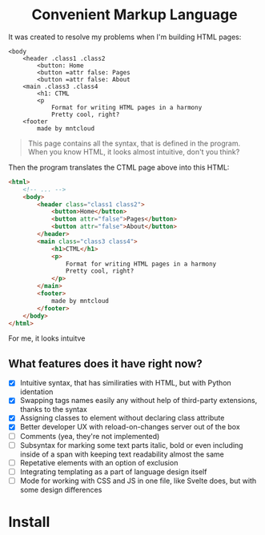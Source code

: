 <h1 align="center"> Convenient Markup Language</h1>

It was created to resolve my problems when I'm building HTML pages:
```
<body
    <header .class1 .class2
        <button: Home
        <button =attr false: Pages
        <button =attr false: About
    <main .class3 .class4
        <h1: CTML
        <p
            Format for writing HTML pages in a harmony
            Pretty cool, right?
    <footer
        made by mntcloud
```
> This page contains all the syntax, that is defined in the program.
  When you know HTML, it looks almost intuitive, don't you think?

Then the program translates the CTML page above into this HTML:
```html
<html>
    <!-- ... -->
    <body>
        <header class="class1 class2">
            <button>Home</button>
            <button attr="false">Pages</button>
            <button attr="false">About</button>
        </header>
        <main class="class3 class4">
            <h1>CTML</h1>
            <p> 
                Format for writing HTML pages in a harmony
                Pretty cool, right? 
            </p>
        </main>
        <footer>
            made by mntcloud
        </footer>
    </body>
</html>
```
For me, it looks intuitve 

## What features does it have right now?

- [x] Intuitive syntax, that has similiraties with HTML, but with Python identation 
- [x] Swapping tags names easily any without help of third-party extensions, thanks to the syntax
- [x] Assigning classes to element without declaring class attribute
- [x] Better developer UX with reload-on-changes server out of the box
- [ ] Comments (yea, they're not implemented)
- [ ] Subsyntax for marking some text parts italic, bold or even including inside of a span with keeping text readability almost the same
- [ ] Repetative elements with an option of exclusion
- [ ] Integrating templating as a part of language design itself
- [ ] Mode for working with CSS and JS in one file, like Svelte does, but with some design differences

# Install 


